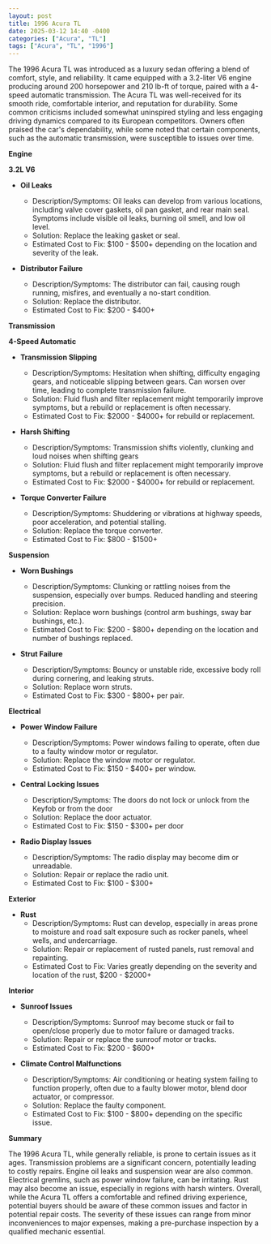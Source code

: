 ```yaml
---
layout: post
title: 1996 Acura TL
date: 2025-03-12 14:40 -0400
categories: ["Acura", "TL"]
tags: ["Acura", "TL", "1996"]
---
```

The 1996 Acura TL was introduced as a luxury sedan offering a blend of comfort, style, and reliability. It came equipped with a 3.2-liter V6 engine producing around 200 horsepower and 210 lb-ft of torque, paired with a 4-speed automatic transmission. The Acura TL was well-received for its smooth ride, comfortable interior, and reputation for durability. Some common criticisms included somewhat uninspired styling and less engaging driving dynamics compared to its European competitors. Owners often praised the car's dependability, while some noted that certain components, such as the automatic transmission, were susceptible to issues over time.

**Engine**

**3.2L V6**

*   **Oil Leaks**
    *   Description/Symptoms: Oil leaks can develop from various locations, including valve cover gaskets, oil pan gasket, and rear main seal. Symptoms include visible oil leaks, burning oil smell, and low oil level.
    *   Solution: Replace the leaking gasket or seal.
    *   Estimated Cost to Fix: $100 - $500+ depending on the location and severity of the leak.

*   **Distributor Failure**
    *   Description/Symptoms: The distributor can fail, causing rough running, misfires, and eventually a no-start condition.
    *   Solution: Replace the distributor.
    *   Estimated Cost to Fix: $200 - $400+

**Transmission**

**4-Speed Automatic**

*   **Transmission Slipping**
    *   Description/Symptoms: Hesitation when shifting, difficulty engaging gears, and noticeable slipping between gears. Can worsen over time, leading to complete transmission failure.
    *   Solution: Fluid flush and filter replacement might temporarily improve symptoms, but a rebuild or replacement is often necessary.
    *   Estimated Cost to Fix: $2000 - $4000+ for rebuild or replacement.

*   **Harsh Shifting**
    * Description/Symptoms: Transmission shifts violently, clunking and loud noises when shifting gears
    * Solution: Fluid flush and filter replacement might temporarily improve symptoms, but a rebuild or replacement is often necessary.
    * Estimated Cost to Fix: $2000 - $4000+ for rebuild or replacement.

*   **Torque Converter Failure**
    *   Description/Symptoms: Shuddering or vibrations at highway speeds, poor acceleration, and potential stalling.
    *   Solution: Replace the torque converter.
    *   Estimated Cost to Fix: $800 - $1500+

**Suspension**

*   **Worn Bushings**
    *   Description/Symptoms: Clunking or rattling noises from the suspension, especially over bumps. Reduced handling and steering precision.
    *   Solution: Replace worn bushings (control arm bushings, sway bar bushings, etc.).
    *   Estimated Cost to Fix: $200 - $800+ depending on the location and number of bushings replaced.

*   **Strut Failure**
    *   Description/Symptoms: Bouncy or unstable ride, excessive body roll during cornering, and leaking struts.
    *   Solution: Replace worn struts.
    *   Estimated Cost to Fix: $300 - $800+ per pair.

**Electrical**

*   **Power Window Failure**
    *   Description/Symptoms: Power windows failing to operate, often due to a faulty window motor or regulator.
    *   Solution: Replace the window motor or regulator.
    *   Estimated Cost to Fix: $150 - $400+ per window.

*   **Central Locking Issues**
    * Description/Symptoms: The doors do not lock or unlock from the Keyfob or from the door
    * Solution: Replace the door actuator.
    * Estimated Cost to Fix: $150 - $300+ per door

*   **Radio Display Issues**
    *   Description/Symptoms: The radio display may become dim or unreadable.
    *   Solution: Repair or replace the radio unit.
    *   Estimated Cost to Fix: $100 - $300+

**Exterior**

*   **Rust**
    *   Description/Symptoms: Rust can develop, especially in areas prone to moisture and road salt exposure such as rocker panels, wheel wells, and undercarriage.
    *   Solution: Repair or replacement of rusted panels, rust removal and repainting.
    *   Estimated Cost to Fix: Varies greatly depending on the severity and location of the rust, $200 - $2000+

**Interior**

*   **Sunroof Issues**
    *   Description/Symptoms: Sunroof may become stuck or fail to open/close properly due to motor failure or damaged tracks.
    *   Solution: Repair or replace the sunroof motor or tracks.
    *   Estimated Cost to Fix: $200 - $600+

*   **Climate Control Malfunctions**
    *   Description/Symptoms: Air conditioning or heating system failing to function properly, often due to a faulty blower motor, blend door actuator, or compressor.
    *   Solution: Replace the faulty component.
    *   Estimated Cost to Fix: $100 - $800+ depending on the specific issue.

**Summary**

The 1996 Acura TL, while generally reliable, is prone to certain issues as it ages. Transmission problems are a significant concern, potentially leading to costly repairs. Engine oil leaks and suspension wear are also common. Electrical gremlins, such as power window failure, can be irritating. Rust may also become an issue, especially in regions with harsh winters. Overall, while the Acura TL offers a comfortable and refined driving experience, potential buyers should be aware of these common issues and factor in potential repair costs. The severity of these issues can range from minor inconveniences to major expenses, making a pre-purchase inspection by a qualified mechanic essential.

